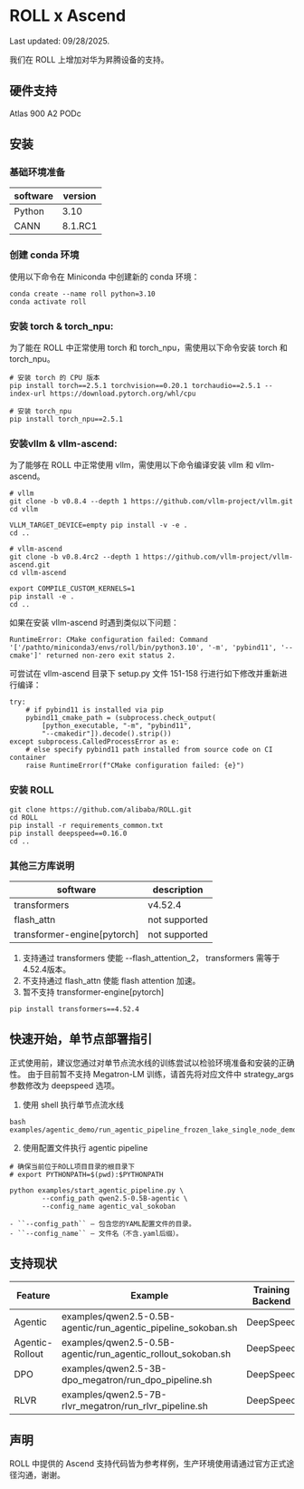 # ROLL x Ascend

Last updated: 09/28/2025.

我们在 ROLL 上增加对华为昇腾设备的支持。

## 硬件支持

Atlas 900 A2 PODc


## 安装


### 基础环境准备

| software  | version     |
|-----------|-------------|
| Python    |  3.10     |
| CANN      |  8.1.RC1  |

### 创建 conda 环境


使用以下命令在 Miniconda 中创建新的 conda 环境：

```
conda create --name roll python=3.10
conda activate roll
```

### 安装 torch & torch_npu:


为了能在 ROLL 中正常使用 torch 和 torch_npu，需使用以下命令安装 torch 和 torch_npu。

```
# 安装 torch 的 CPU 版本
pip install torch==2.5.1 torchvision==0.20.1 torchaudio==2.5.1 --index-url https://download.pytorch.org/whl/cpu

# 安装 torch_npu
pip install torch_npu==2.5.1
```


### 安装vllm & vllm-ascend:

为了能够在 ROLL 中正常使用 vllm，需使用以下命令编译安装 vllm 和 vllm-ascend。

```
# vllm
git clone -b v0.8.4 --depth 1 https://github.com/vllm-project/vllm.git
cd vllm

VLLM_TARGET_DEVICE=empty pip install -v -e .
cd ..
```

``` 
# vllm-ascend
git clone -b v0.8.4rc2 --depth 1 https://github.com/vllm-project/vllm-ascend.git
cd vllm-ascend

export COMPILE_CUSTOM_KERNELS=1
pip install -e .
cd ..
```

如果在安装 vllm-ascend 时遇到类似以下问题：

```
RuntimeError: CMake configuration failed: Command '['/pathto/miniconda3/envs/roll/bin/python3.10', '-m', 'pybind11', '--cmake']' returned non-zero exit status 2.
```

可尝试在 vllm-ascend 目录下 setup.py 文件 151-158 行进行如下修改并重新进行编译：

```
try:
    # if pybind11 is installed via pip
    pybind11_cmake_path = (subprocess.check_output(
        [python_executable, "-m", "pybind11",
        "--cmakedir"]).decode().strip())
except subprocess.CalledProcessError as e:
    # else specify pybind11 path installed from source code on CI container
    raise RuntimeError(f"CMake configuration failed: {e}")
```

### 安装 ROLL

```
git clone https://github.com/alibaba/ROLL.git
cd ROLL
pip install -r requirements_common.txt
pip install deepspeed==0.16.0
cd ..
```

### 其他三方库说明

| software                       | description   |
|-------------------------------|---------------|
| transformers                  | v4.52.4       |
| flash_attn                    | not supported |
| transformer-engine[pytorch]   | not supported |

1. 支持通过 transformers 使能 --flash_attention_2， transformers 需等于 4.52.4版本。
2. 不支持通过 flash_attn 使能 flash attention 加速。
3. 暂不支持 transformer-engine[pytorch] 

```
pip install transformers==4.52.4
```

## 快速开始，单节点部署指引

正式使用前，建议您通过对单节点流水线的训练尝试以检验环境准备和安装的正确性。
由于目前暂不支持 Megatron-LM 训练，请首先将对应文件中 
strategy_args 参数修改为 deepspeed 选项。

1. 使用 shell 执行单节点流水线

```
bash examples/agentic_demo/run_agentic_pipeline_frozen_lake_single_node_demo.sh  
```

2. 使用配置文件执行 agentic pipeline

```
# 确保当前位于ROLL项目目录的根目录下
# export PYTHONPATH=$(pwd):$PYTHONPATH

python examples/start_agentic_pipeline.py \
        --config_path qwen2.5-0.5B-agentic \
        --config_name agentic_val_sokoban

- ``--config_path`` – 包含您的YAML配置文件的目录。
- ``--config_name`` – 文件名（不含.yaml后缀）。
```

## 支持现状

| Feature         | Example                                                      | Training Backend | Inference Backend | Hardware          |
| --------------- | ------------------------------------------------------------ | ---------------- | ----------------- | ----------------- |
| Agentic         | examples/qwen2.5-0.5B-agentic/run_agentic_pipeline_sokoban.sh | DeepSpeed        | vLLM              | Atlas 900 A2 PODc |
| Agentic-Rollout | examples/qwen2.5-0.5B-agentic/run_agentic_rollout_sokoban.sh | DeepSpeed        | vLLM              | Atlas 900 A2 PODc |
| DPO             | examples/qwen2.5-3B-dpo_megatron/run_dpo_pipeline.sh         | DeepSpeed        | vLLM              | Atlas 900 A2 PODc |
| RLVR            | examples/qwen2.5-7B-rlvr_megatron/run_rlvr_pipeline.sh       | DeepSpeed        | vLLM              | Atlas 900 A2 PODc |


## 声明
ROLL 中提供的 Ascend 支持代码皆为参考样例，生产环境使用请通过官方正式途径沟通，谢谢。
